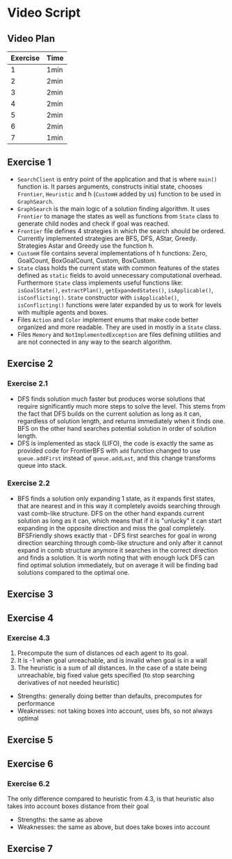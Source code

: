 # Video Script

## Video Plan

| Exercise | Time |
| --- | --- |
| 1 | 1min |
| 2 | 2min |
| 3 | 2min |
| 4 | 2min |
| 5 | 2min |
| 6 | 2min |
| 7 | 1min |


## Exercise 1
- `SearchClient` is entry point of the application and that is where `main()` function is. It parses arguments, constructs initial state, chooses `Frontier`, `Heuristic` and h (`CustomH` added by us) function to be used in `GraphSearch`.
- `GraphSearch` is the main logic of a solution finding algorithm. It uses `Frontier` to manage the states as well as functions from `State` class to generate child nodes and check if goal was reached.
- `Frontier` file defines 4 strategies in which the search should be ordered. Currently implemented strategies are BFS, DFS, AStar, Greedy. Strategies Astar and Greedy use the function h.
- `CustomH` file contains several implementations of h functions: Zero, GoalCount, BoxGoalCount, Custom, BoxCustom.
- `State` class holds the current state with common features of the states defined as `static` fields to avoid unnecessary computational overhead. Furthermore `State` class implements useful functions like: `isGoalState()`, `extractPlan()`, `getExpandedStates()`, `isApplicable()`, `isConflicting()`. `State` constructor with `isApplicable()`, `isConflicting()` functions were later expanded by us to work for levels with multiple agents and boxes.
- Files `Action` and  `Color` implement enums that make code better organized and more readable. They are used in mostly in a `State` class.
- Files `Memory` and `NotImplementedException` are files defining utilities and are not connected in any way to the search algorithm.

## Exercise 2

### Exercise 2.1
- DFS finds solution much faster but produces worse solutions that require significantly much more steps to solve the level. This stems from the fact that DFS builds on the current solution as long as it can, regardless of solution length, and returns immediately when it finds one. BFS on the other hand searches potential solution in order of solution length.
- DFS is implemented as stack (LIFO), the code is exactly the same as provided code for FrontierBFS with `add` function changed to use 
`queue.addFirst` instead of `queue.addLast`, and this change transforms queue into stack.

### Exercise 2.2
- BFS finds a solution only expanding 1 state, as it expands first states, that are nearest and in this way it completely avoids searching through vast comb-like structure. DFS on the other hand expands current solution as long as it can, which means that if it is "unlucky" it can start expanding in the opposite direction and miss the goal completely. BFSFriendly shows exactly that - DFS first searches for goal in wrong direction searching through comb-like structure and only after it cannot expand in comb structure anymore it searches in the correct direction and finds a solution. It is worth noting that with enough luck DFS can find optimal solution immediately, but on average it will be finding bad solutions compared to the optimal one.

## Exercise 3



## Exercise 4

### Exercise 4.3
1. Precompute the sum of distances od each agent to its goal.
2. It is -1 when goal unreachable, and is invalid when goal is in a wall
3. The heuristic is a sum of all distances. In the case of a state being unreachable, big fixed value gets specified (to stop searching derivatives of not needed heuristic)

* Strengths: generally doing better than defaults, precomputes for performance 
* Weaknesses: not taking boxes into account, uses bfs, so not always optimal

## Exercise 5


## Exercise 6

### Exercise 6.2
The only difference compared to heuristic from 4.3, is that heuristic also takes into account boxes distance from their goal

* Strengths: the same as above
* Weaknesses: the same as above, but does take boxes into account

## Exercise 7

